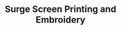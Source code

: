 ---
title: "Surge Screen Printing and Embroidery"
url: /richmond/surge-screen-printing-and-embroidery/
shop: Kleidung
---